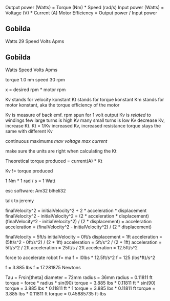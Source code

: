 Output power (Watts) = Torque (Nm) * Speed (rad/s)
Input power (Watts) = Voltage (V) * Current (A)
Motor Efficiency = Output power / Input power

## Gobilda
Watts 29
Speed 
Volts
Apms

## Gobilda
Watts
Speed
Volts
Apms

torque 1.0 nm
speed 30 rpm
     
x = desired rpm * motor rpm


Kv stands for velocity konstant
Kt stands for torque konstant
Km stands for motor konstant, aka the torque efficiency of the motor

Kv is measure of back emf. rpm spun for 1 volt output
Kv is *related* to windings
few large turns is high Kv
many small turns is low Kv
decrease Kv, increase Kt. Kt = 1/Kv
increased Kv, increased resistance
torque stays the same with different Kv

continuous maximums
*mav voltage*
*max current*

make sure the units are right when calculating the Kt

Theoretical torque produced = current(A) * Kt 

Kv != torque produced

1 Nm * 1 rad / s = 1 Watt

esc software:
Am32
blheli32

talk to jeremy

finalVelocity^2 = initialVelocity^2 + 2 \* acceleration \* displacement
finalVelocity^2 - initialVelocity^2 = (2 \* acceleration \* displacement)
(finalVelocity^2 - initialVelocity^2) / (2 \* displacement) = acceleration
acceleration = (finalVelocity^2 - initialVelocity^2) / (2 \* displacement)

finalVelocity = 5ft/s
initialVelocity = 0ft/s
displacement = 1ft
acceleration = (5ft/s^2 - 0ft/s^2) / (2 \* 1ft)
acceleration = 5ft/s^2 / (2 \* 1ft)
acceleration = 5ft/s^2 / 2ft
acceleration = 25ft/s / 2ft
acceleration = 12.5ft/s^2

force to accelerate robot
f= ma
f = l0lbs \* 12.5ft/s^2
f = 125 (lbs*ft)/s^2

f = 3.885 lbs
f = 17.281875 Newtons

Tau = F*r*sin[theta]
diameter = 72mm
radius = 36mm
radius = 0.11811 ft
torque = force * radius * sin(90)
torque = 3.885 lbs * 0.11811 ft * sin(90)
torque = 3.885 lbs * 0.11811 ft * 1
torque = 3.885 lbs * 0.11811 ft
torque = 3.885 lbs * 0.11811 ft
torque = 0.45885735 ft-lbs

